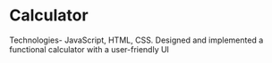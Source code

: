 # Calculator
Technologies- JavaScript, HTML, CSS.
Designed and implemented a functional calculator with a user-friendly UI
